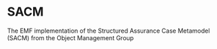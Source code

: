 # SACM
The EMF implementation of the Structured Assurance Case Metamodel (SACM) from the Object Management Group
